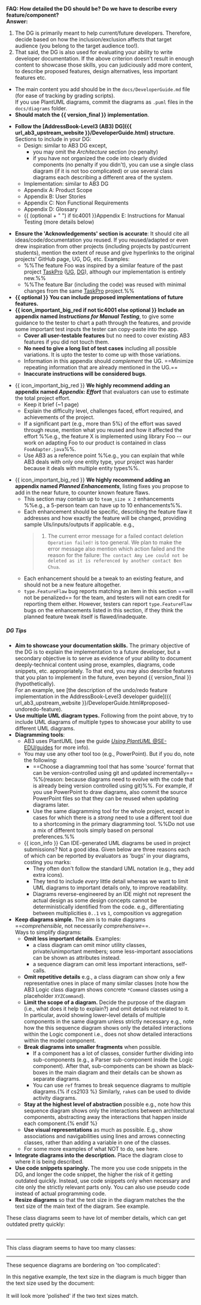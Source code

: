 
<box type="info" seamless icon=":fas-question:">

**FAQ: How detailed the DG should be? Do we have to describe every feature/component?**<br>
**Answer:**
  1. The DG is primarily meant to help current/future developers. Therefore, decide based on how the inclusion/exclusion affects that target audience (you belong to the target audience too!).
  2. That said, the DG is also used for evaluating your ability to write developer documentation. If the above criterion doesn't result in enough content to showcase those skills, you can judiciously add more content, to describe proposed features, design alternatives, less important features etc.
</box>

* The main content you add should be in the `docs/DeveloperGuide.md` file (for ease of tracking by grading scripts).<br>
  If you use PlantUML diagrams, commit the diagrams as `.puml` files in the `docs/diagrams` folder.
* **Should match the {{ version_final }} implementation**.

<div tags="m--cs2113 m--tic4001">

* **Follow the [AddressBook-Level3 (AB3) DG]({{ url_ab3_upstream_website }}/DeveloperGuide.html) structure**. Sections to include in your DG:
  * Design: similar to AB3 DG except,
    * you may omit the _Architecture_ section (no penalty)
    * if you have not organized the code into clearly divided components (no penalty if you didn't), you can use a single class diagram (if it is not too complicated) or use several class diagrams each describing a different area of the system.
  * Implementation: similar to AB3 DG
  * Appendix A: Product Scope
  * Appendix B: User Stories
  * Appendix C: Non Functional Requirements
  * Appendix D: Glossary
  * {{ (optional + " ") if tic4001 }}Appendix E: Instructions for Manual Testing (more details below)
</div>

* **Ensure the 'Acknowledgements' section is accurate**: It should cite all ideas/code/documentation you reused. If you reused/adapted or even drew inspiration from other projects (including projects by past/current students), mention the extent of reuse and give hyperlinks to the original projects' GitHub page, UG, DG, etc. Examples:
  * %%The feature Foo was inspired by a similar feature of the past project [TaskPro]() ([UG](), [DG]()), although our implementation is entirely new.%%
  * %%The feature Bar (including the code) was reused with minimal changes from the same [TaskPro]() project.%%
* **{{ optional }} You can include proposed implementations of future features.**
* **{{ icon_important_big_red if not tic4001 else optional }} Include an appendix named _Instructions for Manual Testing_**, to give some guidance to the tester to chart a path through the features, and provide some important test inputs the tester can copy-paste into the app.
  * **Cover all user-testable features**<span tags="m--cs2103 m--tic4002"> but no need to cover existing AB3 features if you did not touch them</span>.
  * **No need to give a long list of test cases** including all possible variations. It is upto the tester to come up with those variations.
  * Information in this appendix should _complement_ the UG. ==Minimize repeating information that are already mentioned in the UG.==
  * **Inaccurate instructions will be considered bugs**.
<div tags="m--cs2103">

* {{ icon_important_big_red }} **We highly recommend adding an appendix named _Appendix: Effort_** that evaluators can use to estimate the total project effort.
  * Keep it brief (~1 page)
  * Explain the difficulty level, challenges faced, effort required, and achievements of the project.
  * If a significant part (e.g., more than 5%) of the effort was saved through reuse, mention what you reused and how it affected the effort %%e.g., the feature X is implemented using library Foo -- our work on adapting Foo to our product is contained in class `FooAdapter.java`%%.
  * Use AB3 as a reference point %%e.g., you can explain that while AB3 deals with only one entity type, your project was harder because it deals with multiple entity types%%.
</div>
<div tags="m--cs2103" id="planned-enhancements-info">

* {{ icon_important_big_red }} **We highly recommend adding an appendix named _Planned Enhancements_**, listing fixes you propose to add in the near future, to counter known feature flaws.
  * This section may contain up to `team_size x 2` enhancements %%e.g., a 5-person team can have up to 10 enhancements%%.
  * Each enhancement should be specific, describing the feature flaw it addresses and how exactly the feature will be changed, providing sample UIs/inputs/outputs if applicable. e.g.,
    > 1. The current error message for a failed contact deletion `Operation failed!` is too general. We plan to make the error message also mention which action failed and the reason for the failure: `The contact Amy Lee could not be deleted as it is referenced by another contact Ben Chua`.
  * Each enhancement should be a tweak to an existing feature, and should not be a new feature altogether.
  * `type.FeatureFlaw` bug reports matching an item in this section ==will not be penalized== for the team, and testers will not earn credit for reporting them either. However, testers can report `type.FeatureFlaw` bugs on the enhancements listed in this section, if they think the planned feature tweak itself is flawed/inadequate.
</div>

##### DG Tips

<span id="dgTips">

* **Aim to showcase your documentation skills.** The primary objective of the DG is to explain the implementation to a future developer, but a secondary objective is to serve as evidence of your ability to document deeply-technical content using prose, examples, diagrams, code snippets, etc. appropriately. To that end, you may also describe features that you plan to implement in the future, even beyond {{ version_final }} (hypothetically).<br>
  For an example, see [the description of the undo/redo feature implementation in the AddressBook-Level3 developer guide]({{ url_ab3_upstream_website }}/DeveloperGuide.html#proposed-undoredo-feature).
* **Use multiple UML diagram types.** Following from the point above, try to include UML diagrams of multiple types to showcase your ability to use different UML diagrams.
* **Diagramming tools**:
  * AB3 uses PlantUML (see the guide [_Using PlantUML_ @SE-EDU/guides](https://se-education.org/guides/tutorials/plantUml.html) for more info).<br>
  * You may use any other tool too (e.g., PowerPoint). But if you do, note the following:
    * ==Choose a diagramming tool that has some 'source' format that can be version-controlled using git and updated incrementally== %%(reason: because diagrams need to evolve with the code that is already being version controlled using git)%%. For example, if you use PowerPoint to draw diagrams, also commit the source PowerPoint files so that they can be reused when updating diagrams later.
    * Use the same diagramming tool for the whole project, except in cases for which there is a _strong_ need to use a different tool due to a shortcoming in the primary diagramming tool. %%Do not use a mix of different tools simply based on personal preferences.%%
  * {{ icon_info }} Can <tooltip content="i.e., automatically reverse engineered from the Java code">IDE-generated</tooltip> UML diagrams be used in project submissions? Not a good idea. Given below are three reasons each of which can be reported by evaluators as 'bugs' in your diagrams, costing you marks:
    * They often don't follow the standard UML notation (e.g., they add extra icons).
    * They tend to include _every_ little detail whereas we want to limit UML diagrams to important details only, to improve readability.
    * Diagrams reverse-engineered by an IDE might not represent the actual design as some design concepts cannot be deterministically identified from the code. e.g., differentiating between multiplicities `0..1` vs `1`, composition vs aggregation
* **Keep diagrams simple.** The aim is to make diagrams ==_comprehensible_, not necessarily _comprehensive_==.<br>
  Ways to simplify diagrams:
  * **Omit less important details**. Examples:
    * a class diagram can omit minor utility classes, private/unimportant members; some less-important associations can be shown as attributes instead.
    * a sequence diagram can omit less important interactions, self-calls.
  * **Omit repetitive details** e.g., a class diagram can show only a few representative ones in place of many similar classes (note how the <trigger trigger="click" for="modal:ipWeek10-logicClassDiagram">AB3 Logic class diagram</trigger> shows concrete `*Command` classes using a placeholder `XYZCommand`).
  * **Limit the scope of a diagram.** Decide the purpose of the diagram (i.e., what does it help to explain?) and omit details not related to it.<span tags="m--cs2103 m--tic4002"> In particular, avoid showing lower-level details of multiple components in the same diagram unless strictly necessary e.g., note how the <trigger trigger="click" for="modal:ipWeek10-deleteSd">this sequence diagram</trigger> shows only the detailed interactions within the Logic component i.e., does not show detailed interactions within the model component.</span>
  * **Break diagrams into smaller fragments** when possible.
    * If a component has a lot of classes, consider further dividing into sub-components (e.g., a Parser sub-component inside the Logic component). After that, sub-components can be shown as black-boxes in the main diagram and their details can be shown as separate diagrams.
    * You can use `ref` frames to break sequence diagrams to multiple diagrams.{% if cs2103 %} Similarly, `rake`s can be used to divide activity diagrams.
  * **Stay at the highest level of abstraction** possible e.g., note how <trigger trigger="click" for="modal:ipWeek10-archiSd">this sequence diagram</trigger> shows only the interactions between architectural components, abstracting away the interactions that happen inside each component.{% endif %}
  * **Use visual representations** as much as possible. E.g., show associations and navigabilities using lines and arrows connecting classes, rather than adding a variable in one of the classes.
  * For some more examples of what NOT to do, see <trigger trigger="click" for="modal:ipWeek10-umlExamples">here</trigger>.
* **Integrate diagrams into the description.** Place the diagram close to where it is being described.
* **Use code snippets sparingly.** The more you use code snippets in the DG, and longer the code snippet, the higher the risk of it getting outdated quickly. Instead, use code snippets only when necessary and cite only the strictly relevant parts only. You can also use pseudo code instead of actual programming code.
* **Resize diagrams** so that the text size in the diagram matches the the text size of the main text of the diagram. See <trigger trigger="click" for="modal:ipWeek10-diagramSizeNegative">example</trigger>.


<modal large header="UML Diagrams: Negative Examples " id="modal:ipWeek10-umlExamples">

  These class diagrams seem to have lot of member details, which can get outdated pretty quickly:<br>
  <pic eager src="https://cs2103-ay1819s1-w10-3.github.io/main/images/PollClassDiagram.png" width="750"></pic><br>
  <pic eager src="https://cs2103-ay1819s1-w10-4.github.io/main/images/healthPlanClassDiagram.png" width="750"></pic>

  <hr>
  This class diagram seems to have too many classes:
  <pic eager src="https://cs2103-ay1819s1-f10-1.github.io/main/images/ModelClassDiagram.png" width="750"></pic>

  <hr>
  These sequence diagrams are bordering on 'too complicated':
  <pic eager src="https://cs2103-ay1819s1-w13-1.github.io/main/images/TagCommandSequenceDiagram.png" width="750"></pic>
  <p/>
  <pic eager src="https://cs2103-ay1819s1-f10-1.github.io/main/images/modifyPermissionSequenceDiagram.png" width="750"></pic>

</modal>

<modal large header="Diagram resizing: a negative example" id="modal:ipWeek10-diagramSizeNegative">

In this negative example, the text size in the diagram is much bigger than the text size used by the document:<br>
<pic eager src="images/diagramSizeNegativeExample.png" width="200"></pic><br>
It will look more 'polished' if the two text sizes match.
</modal>

<modal large header="AB3 - Class Diagram of the Logic Component" id="modal:ipWeek10-logicClassDiagram">
  <pic eager src="{{ url_ab3_upstream_website }}/images/LogicClassDiagram.png" width="900"></pic>
</modal>

<modal large header="AB3 - Sequence Diagram for the `delete` command" id="modal:ipWeek10-deleteSd">
  <pic eager src="{{ url_ab3_upstream_website }}/images/DeleteSequenceDiagram.png" width="900"></pic>
</modal>

<modal large header="AB3 - Architecture-Level Sequence Diagram" id="modal:ipWeek10-archiSd">
  <pic eager src="{{ url_ab3_upstream_website }}/images/ArchitectureSequenceDiagram.png"></pic>
</modal>
</span>
